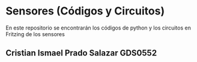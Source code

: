 # Sensores (Códigos y Circuitos)
En este repositorio se encontrarán los códigos de python y los circuitos en Fritzing de los sensores

## Cristian Ismael Prado Salazar GDS0552
